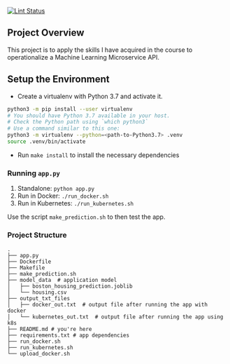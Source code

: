 [![Lint Status](https://circleci.com/gh/tobihans/op-ml.svg?style=svg)](https://github.com/tobihans/op-ml.git)

## Project Overview

This project is to apply the skills I have acquired in the course to operationalize a Machine Learning Microservice API. 


## Setup the Environment

* Create a virtualenv with Python 3.7 and activate it.
```bash
python3 -m pip install --user virtualenv
# You should have Python 3.7 available in your host. 
# Check the Python path using `which python3`
# Use a command similar to this one:
python3 -m virtualenv --python=<path-to-Python3.7> .venv
source .venv/bin/activate
```
* Run `make install` to install the necessary dependencies

### Running `app.py`

1. Standalone:  `python app.py`
2. Run in Docker:  `./run_docker.sh`
3. Run in Kubernetes:  `./run_kubernetes.sh`


Use the script `make_prediction.sh` to then test the app.

### Project Structure
```shell
.
├── app.py
├── Dockerfile
├── Makefile
├── make_prediction.sh
├── model_data  # application model
│   ├── boston_housing_prediction.joblib
│   └── housing.csv
├── output_txt_files
│   ├── docker_out.txt  # output file after running the app with docker
│   └── kubernetes_out.txt  # output file after running the app using k8s
├── README.md # you're here
├── requirements.txt # app dependencies
├── run_docker.sh
├── run_kubernetes.sh
└── upload_docker.sh
```
